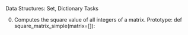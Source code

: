 Data Structures: Set, Dictionary
Tasks

0. Computes the square value of all integers of a matrix.
Prototype: def square_matrix_simple(matrix=[]):

